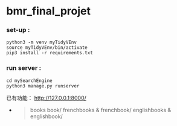 # bmr_final_projet

### set-up :
```
python3 -m venv myTidyVEnv
source myTidyVEnv/bin/activate
pip3 install -r requirements.txt
```

### run server :
```
cd mySearchEngine
python3 manage.py runserver
```

已有功能：
http://127.0.0.1:8000/

- > books
  > book/<id>
  > frenchbooks & frenchbook/<id>
  > englishbooks & englishbook/<id>


